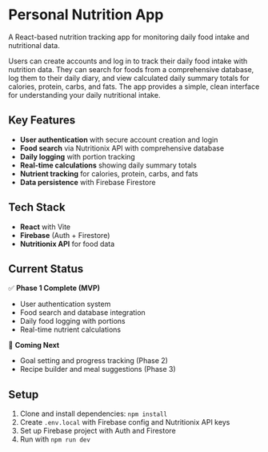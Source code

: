 # Personal Nutrition App

A React-based nutrition tracking app for monitoring daily food intake and nutritional data. 


Users can create accounts and log in to track their daily food intake with nutrition data. They can search for foods from a comprehensive database, log them to their daily diary, and view calculated daily summary totals for calories, protein, carbs, and fats. The app provides a simple, clean interface for understanding your daily nutritional intake.

## Key Features

- **User authentication** with secure account creation and login
- **Food search** via Nutritionix API with comprehensive database
- **Daily logging** with portion tracking
- **Real-time calculations** showing daily summary totals
- **Nutrient tracking** for calories, protein, carbs, and fats
- **Data persistence** with Firebase Firestore

## Tech Stack

- **React** with Vite
- **Firebase** (Auth + Firestore)
- **Nutritionix API** for food data

## Current Status

✅ **Phase 1 Complete (MVP)**
- User authentication system
- Food search and database integration
- Daily food logging with portions
- Real-time nutrient calculations

🚧 **Coming Next**
- Goal setting and progress tracking (Phase 2)
- Recipe builder and meal suggestions (Phase 3)

## Setup

1. Clone and install dependencies: `npm install`
2. Create `.env.local` with Firebase config and Nutritionix API keys
3. Set up Firebase project with Auth and Firestore
4. Run with `npm run dev`
